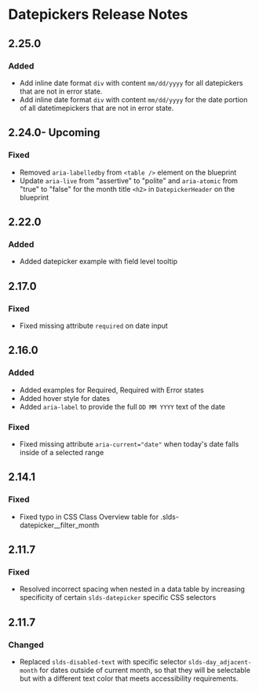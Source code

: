 <!-- Release notes authoring guidelines: http://keepachangelog.com/ -->

# Datepickers Release Notes

<!-- ## [Unreleased] -->
## 2.25.0

### Added

- Add inline date format `div` with content `mm/dd/yyyy` for all datepickers that are not in error state.
- Add inline date format `div` with content `mm/dd/yyyy` for the date portion of all datetimepickers that are not in error state.

## 2.24.0- Upcoming

### Fixed
- Removed `aria-labelledby` from `<table />` element on the blueprint
- Update `aria-live` from "assertive" to "polite" and `aria-atomic` from "true" to "false" for the month title `<h2>` in `DatepickerHeader` on the blueprint

## 2.22.0

### Added

- Added datepicker example with field level tooltip

## 2.17.0

### Fixed

- Fixed missing attribute `required` on date input

## 2.16.0

### Added

- Added examples for Required, Required with Error states
- Added hover style for dates
- Added `aria-label` to provide the full `DD MM YYYY` text of the date

### Fixed

- Fixed missing attribute `aria-current="date"` when today's date falls inside of a selected range

## 2.14.1

### Fixed

- Fixed typo in CSS Class Overview table for .slds-datepicker__filter_month

## 2.11.7

### Fixed

- Resolved incorrect spacing when nested in a data table by increasing specificity of certain `slds-datepicker` specific CSS selectors

<!-- ## [VERSION] -->

## 2.11.7

### Changed

- Replaced `slds-disabled-text` with specific selector `slds-day_adjacent-month` for dates outside of current month, so that they will be selectable but with a different text color that meets accessibility requirements.
